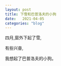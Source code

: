 ```yaml
---
layout: post
title: 下雪和巴普洛夫的小狗
date:   2021-04-05
categories: "blog"
---
```


四月,窗外下起了雪,  

有些兴奋,  

我想起了巴普洛夫的小狗。  